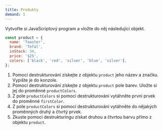 ```yaml
---
title: Produkty
demand: 1
---
```


Vytvořte si JavaScriptový program a vložte do něj následující objekt.

```js
const product = {
  name: 'Toaster',
  brand: 'Tefal',
  inStock: 34,
  price: '$25',
  colors: ['black', 'red', 'silver', 'blue', 'silver'],
};
```

1. Pomocí destrukturování získejte z objektu `product` jeho název a značku. Vypište je do konzole.
1. Pomocí destrukturování získejte z objektu `product` pole barev. Uložte si jej do proměnné `productColors`.
1. Z pole `productColors` si pomocí destrukturování vytáhněte první prvek do proměnné `firstColor`.
1. Z pole `productColors` si pomocí destrukturování vytáhněte do nějakých proměnných druhý a čtvrtý prvek.
1. Zkuste pomocí destrukturingu získat druhou a čtvrtou barvu přímo z objektu `product`.
